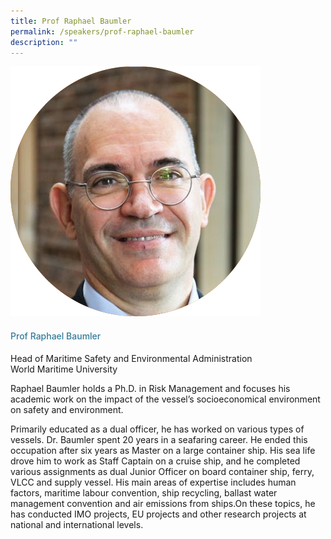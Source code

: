 ```yaml
---
title: Prof Raphael Baumler
permalink: /speakers/prof-raphael-baumler
description: ""
---
```

<div class="row">
<div class="col is-3"><img src="/images/Speakers/Raphael Baumler.png" /></div>
<div class="col is-9 speaker-details">
<h4>Prof Raphael Baumler</h4>
<p>Head of Maritime Safety and Environmental Administration<br />World Maritime University</p>
<p>Raphael Baumler holds a Ph.D. in Risk Management and focuses his academic work on the impact of the vessel&rsquo;s socioeconomical environment on safety and environment.</p>
<p>Primarily educated as a dual officer, he has worked on various types of vessels. Dr. Baumler spent 20 years in a seafaring career. He ended this occupation after six years as Master on a large container ship. His sea life drove him to work as Staff Captain on a cruise ship, and he completed various assignments as dual Junior Officer on board container ship, ferry, VLCC and supply vessel. His main areas of expertise includes human factors, maritime labour convention, ship recycling, ballast water management convention and air emissions from ships.On these topics, he has conducted IMO projects, EU projects and other research projects at national and international levels.</p>
</div>
</div>
<style type="text/css"> 
    .is-left{
      text-align: left;
    }
    h4{
      font-weight: 500; 
      color: #337B9A !important;
    }
     .speaker-details p { text-align: justified; }
  </style>